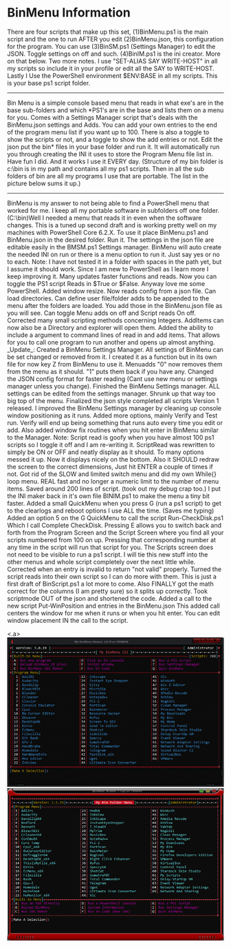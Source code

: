 # BinMenu Information

</p align=center></a>There are four scripts that make up this set, (1)BinMenu.ps1 is the main script and the one to run AFTER you edit (2)BinMenu.json, this configuration for the program. You can use (3)BinSM.ps1 (Settings Manager) to edit the JSON. Toggle settings on off and such. (4)BinIM.ps1 is the ini creator. More on that below. Two more notes. I use "SET-ALIAS SAY WRITE-HOST" in all my scripts so include it in your profile or edit all the SAY to WRITE-HOST.
Lastly I Use the PowerShell environment $ENV:BASE in all my scripts.
This is your base ps1 script folder.</p></a>

---

</p align=center></a>Bin Menu is a simple console based menu that reads in what exe's are in the base sub-folders and which *PS1's are in the base and lists them on a menu for you. Comes with a Settings Manager script that's deals with the BinMenu.json settings and Adds. You can add your own entries to the end of the program menu list if you want up to 100. There is also a toggle to show the scripts or not, and a toggle to show the add entries or not. Edit the json put the bin* files in your base folder and run it. It will automatically run you through creating the INI it uses to store the Program Menu file list in. Have fun I did. And it works I use it EVERY day. (Structure of my bin folder is c:\bin is in my path and contains all my ps1 scripts. Then in all the sub folders of bin are all my programs I use that are portable. The list in the picture below sums it up.)</p></a>

---

</p align=center></a>BinMenu is my answer to not being able to find a PowerShell menu that worked for me. I keep all my portable software in subfolders off one folder. (C:\bin)Well I needed a menu that reads it in even when the software changes. This is a tuned up second draft and is working pretty well on my machines with PowerShell Core 6.2.X. To use it place BinMenu.ps1 and BinMenu.json in the desired folder. Run it. The settings in the json file are editable easily in the BMSM.ps1 Settings manager. BinMenu will auto create the needed INI on run or there is a menu option to run it. Just say yes or no to each. Note: I have not tested it in a folder with spaces in the path yet, but I assume it should work. Since I am new to PowerShell as I learn more I keep improving it. Many updates faster functions and reads. Now you can toggle the PS1 script Reads in $True or $False. Anyway love me some PowerShell. Added window resize. Now reads config from a json file. Can load directories. Can define user file/folder adds to be appended to the menu after the folders are loaded. You add those in the BinMenu.json file as you will see. Can toggle Menu adds on off and Script reads On off.
 Corrected many small scripting methods concerning Integers. AddItems can now also be a Directory and explorer will open them. Added the ability to include a argument to command lines of read in and add items. That allows for you to call one program to run another and opens up almost anything.
_Update_: Created a BinMenu Settings Manager. All settings of BinMenu can be set changed or removed from it. I created it as a function but in its own file for now key Z from BinMenu to use it. Menuadds "0" now removes them from the menu as it should. "1" puts them back if you have any. Changed the JSON config format for faster reading (Cant use new menu or settings manager unless you change). Finished the BinMenu Settings manager. ALL settings can be edited from the settings manager. Shrunk up that way too big top of the menu. Finalized the json style completed all scripts Version 1 released. I improved the BinMenu Settings manager by cleaning up console window positioning as it runs. Added more options, mainly Verify and Test run. Verify will end up being something that runs auto every time you edit or add. Also added window fix routines when you hit enter in BinMenu similar to
 the Manager. Note: Script read is goofy when you have almost 100 ps1 scripts so I toggle it off and I am re-writing it. ScriptRead was rewritten to simply be ON or OFF and neatly display as it should. To many options messed it up. Now it displays nicely on the bottom. Also it SHOULD redraw the screen to the correct dimensions, Just hit ENTER a couple of times if not.
Got rid of the SLOW and limited switch menu and did my own While{} loop menu. REAL fast and no longer a numeric  limit to the number of menu items. Saved around 200 lines of script. (took out my debug crap too.) I put the INI maker back in it's own file BINIM.ps1 to make the menu a tiny bit faster. Added a small QuickMenu when you press G (run a ps1 script) to get to the clearlogs and reboot options I use ALL the time. (Saves me typing) Added an option 5 on the G QuickMenu to call the script Run-CheckDisk.ps1 Which I call Complete CheckDisk. Pressing E allows you to switch back and forth from the Program Screen and the Script Screen where you find all your scripts numbered from 100 on up. Pressing that corresponding number at any time in the script will run that script for you. The Scripts screen does not need to be visible to run a ps1 script. I will tie this new stuff into the other menus and whole script completely over the next little while. Corrected when an entry is invalid to return "not valid" properly. Turned the script reads into their own script so I can do more with them. This is just a first draft of BinScript.ps1 a lot more to come. Also FINALLY got the math correct for the columns (I am pretty sure) so it splits up correctly. Took scriptmode OUT of the json and shortened the code. Added a call to the new script  Put-WinPosition and entries in the BinMenu.json This added call centers the window for me when it runs or when you hit enter. You can edit window placement IN the call to the script.</p><.a>


<img src="/img/BinMenu1.png" alt="BinMenu"/>
<img src="/img/BinMenu2.png" alt="BinMenu"/>
